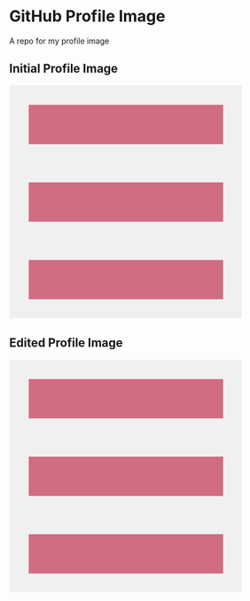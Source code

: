# GitHub Profile Image
A repo for my profile image

## Initial Profile Image

![Initial Profile Image](https://github.com/distortedsignal/github-profile-image/raw/main/profile-pic.png)

## Edited Profile Image

![Edited Profile Image](https://github.com/distortedsignal/github-profile-image/raw/main/profile-pic-2.png)
